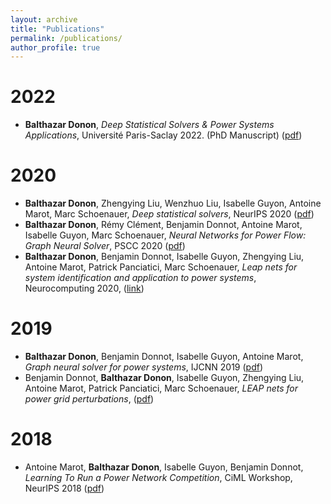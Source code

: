 ```yaml
---
layout: archive
title: "Publications"
permalink: /publications/
author_profile: true
---
```


2022
====

- **Balthazar Donon**, *Deep Statistical Solvers & Power Systems Applications*, Université Paris-Saclay 2022. (PhD Manuscript)  ([pdf](https://theses.hal.science/tel-03624628/document))

2020
====

- **Balthazar Donon**, Zhengying Liu, Wenzhuo Liu, Isabelle Guyon, Antoine Marot, Marc Schoenauer, *Deep statistical solvers*, NeurIPS 2020 ([pdf](https://proceedings.neurips.cc/paper/2020/file/5a16bce575f3ddce9c819de125ba0029-Paper.pdf))
- **Balthazar Donon**, Rémy Clément, Benjamin Donnot, Antoine Marot, Isabelle Guyon, Marc Schoenauer, *Neural Networks for Power Flow: Graph Neural Solver*, PSCC 2020 ([pdf](https://hal.science/hal-02372741/file/PSCC2020_NeuralNetworksForPowerFlows_GraphNeuralSolver__Copy_-2.pdf))
- **Balthazar Donon**, Benjamin Donnot, Isabelle Guyon, Zhengying Liu, Antoine Marot, Patrick Panciatici, Marc Schoenauer, *Leap nets for system identification and application to power systems*, Neurocomputing 2020, ([link](https://www.sciencedirect.com/science/article/abs/pii/S0925231220305051))

2019
====

- **Balthazar Donon**, Benjamin Donnot, Isabelle Guyon, Antoine Marot, *Graph neural solver for power systems*, IJCNN 2019 ([pdf](https://hal.science/hal-02175989/file/Graph_Neural_Solver-7.pdf))
- Benjamin Donnot, **Balthazar Donon**, Isabelle Guyon, Zhengying Liu, Antoine Marot, Patrick Panciatici, Marc Schoenauer, *LEAP nets for power grid perturbations*, ([pdf](https://arxiv.org/pdf/1908.08314.pdf))

2018
====

- Antoine Marot, **Balthazar Donon**, Isabelle Guyon, Benjamin Donnot, *Learning To Run a Power Network Competition*, CiML Workshop, NeurIPS 2018 ([pdf](https://hal.science/hal-01968295/file/L2RPN_nips_2018.pdf))

